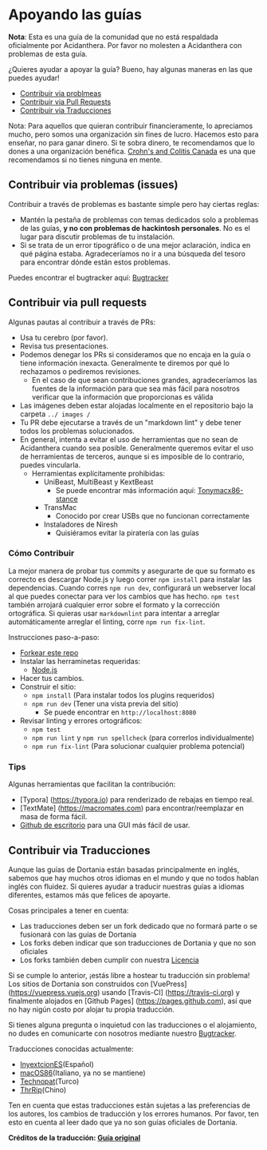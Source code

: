 # Apoyando las guías

**Nota**: Esta es una guía de la comunidad que no está respaldada oficialmente por Acidanthera. Por favor no molesten a Acidanthera con problemas de esta guía.

¿Quieres ayudar a apoyar la guía? Bueno, hay algunas maneras en las que puedes ayudar!

* [Contribuir via problmeas](#contribuir-via-problemas-issues)
* [Contribuir via Pull Requests](#contribuir-via-pull-requests)
* [Contribuir via Traducciones](#contribuir-via-traducciones)

Nota: Para aquellos que quieran contribuir financieramente, lo apreciamos mucho, pero somos una organización sin fines de lucro. Hacemos esto para enseñar, no para ganar dinero. Si te sobra dinero, te recomendamos que lo dones a una organización benéfica. [Crohn's and Colitis Canada](https://crohnsandcolitis.donorportal.ca/Donation/DonationDetails.aspx?L=en-CA&G=159&F=1097&T=GENER) es una que recomendamos si no tienes ninguna en mente.

## Contribuir via problemas (issues)

Contribuir a través de problemas es bastante simple pero hay ciertas reglas:

* Mantén la pestaña de problemas con temas dedicados solo a problemas de las guías, **y no con problemas de hackintosh personales**. No es el lugar para discutir problemas de tu instalación.
* Si se trata de un error tipográfico o de una mejor aclaración, indica en qué página estaba. Agradeceríamos no ir a una búsqueda del tesoro para encontrar dónde están estos problemas.

Puedes encontrar el bugtracker aquí: [Bugtracker](https://github.com/dortania/bugtracker)

## Contribuir via pull requests

Algunas pautas al contribuir a través de PRs:

* Usa tu cerebro (por favor).
* Revisa tus presentaciones.
* Podemos denegar los PRs si consideramos que no encaja en la guía o tiene información inexacta. Generalmente te diremos por qué lo rechazamos o pediremos revisiones.
  * En el caso de que sean contribuciones grandes, agradeceríamos las fuentes de la información para que sea más fácil para nosotros verificar que la información que proporcionas es válida
* Las imágenes deben estar alojadas localmente en el repositorio bajo la carpeta `../ images /`
* Tu PR debe ejecutarse a través de un "markdown lint" y debe tener todos los problemas solucionados.
* En general, intenta a evitar el uso de herramientas que no sean de Acidanthera cuando sea posible. Generalmente queremos evitar el uso de herramientas de terceros, aunque si es imposible de lo contrario, puedes vincularla.
  * Herramientas explícitamente prohibidas:
    * UniBeast, MultiBeast y KextBeast
      * Se puede encontrar más información aquí: [Tonymacx86-stance](https://github.com/khronokernel/Tonymcx86-stance)
    * TransMac
      * Conocido por crear USBs que no funcionan correctamente
    * Instaladores de Niresh
      * Quisiéramos evitar la piratería con las guías

### Cómo Contribuir

La mejor manera de probar tus commits y asegurarte de que su formato es correcto es descargar Node.js y luego correr `npm install` para instalar las dependencias. Cuando corres `npm run dev`, configurará un webserver local al que puedes conectar para ver los cambios que has hecho. `npm test` también arrojará cualquier error sobre el formato y la corrección ortográfica. Si quieras usar `markdownlint` para intentar a arreglar automáticamente arreglar el linting, corre `npm run fix-lint`.

Instrucciones paso-a-paso:

* [Forkear este repo](https://github.com/dortania/OpenCore-Install-Guide/fork/)
* Instalar las herraminetas requeridas:
  * [Node.js](https://nodejs.org/)
* Hacer tus cambios.
* Construir el sitio:
  * `npm install` (Para instalar todos los plugins requeridos)
  * `npm run dev` (Tener una vista previa del sitio)
    * Se puede encontrar en `http://localhost:8080`
* Revisar linting y errores ortográficos:
  * `npm test`
  * `npm run lint` y `npm run spellcheck` (para correrlos individualmente)
  * `npm run fix-lint` (Para solucionar cualquier problema potencial)

### Tips

Algunas herramientas que facilitan la contribución:

* [Typora] (https://typora.io) para renderizado de rebajas en tiempo real.
* [TextMate] (https://macromates.com) para encontrar/reemplazar en masa de forma fácil.
* [Github de escritorio](https://desktop.github.com) para una GUI más fácil de usar.

## Contribuir via Traducciones

Aunque las guías de Dortania están basadas principalmente en inglés, sabemos que hay muchos otros idiomas en el mundo y que no todos hablan inglés con fluidez. Si quieres ayudar a traducir nuestras guías a idiomas diferentes, estamos más que felices de apoyarte.

Cosas principales a tener en cuenta:

* Las traducciones deben ser un fork dedicado que no formará parte o se fusionará con las guías de Dortania
* Los forks deben indicar que son traducciones de Dortania y que no son oficiales
* Los forks también deben cumplir con nuestra [Licencia](LICENSE.md)

Si se cumple lo anterior, ¡estás libre a hostear tu traducción sin problema! Los sitios de Dortania son construidos con [VuePress] (https://vuepress.vuejs.org) usando [Travis-CI] (https://travis-ci.org) y finalmente alojados en [Github Pages] (https://pages.github.com), así que no hay nigún costo por alojar tu propia traducción.

Si tienes alguna pregunta o inquietud con las traducciones o el alojamiento, no dudes en comunicarte con nosotros mediante nuestro [Bugtracker](https://github.com/dortania/bugtracker).

Traducciones conocidas actualmente:

* [InyextcionES](https://github.com/InyextcionES/OpenCore-Install-Guide)(Español)
* [macOS86](https://macos86.gitbook.io/guida-opencore/)(Italiano, ya no se mantiene)
* [Technopat](https://www.technopat.net/sosyal/konu/opencore-ile-macos-kurulum-rehberi.963661/)(Turco)
* [ThrRip](https://github.com/ThrRip/OpenCore-Install-Guide)(Chino)

Ten en cuenta que estas traducciones están sujetas a las preferencias de los autores, los cambios de traducción y los errores humanos. Por favor, ten esto en cuenta al leer dado que ya no son guías oficiales de Dortania.

**Créditos de la traducción: [Guía original](https://dortania.github.io/OpenCore-Install-Guide/)**
